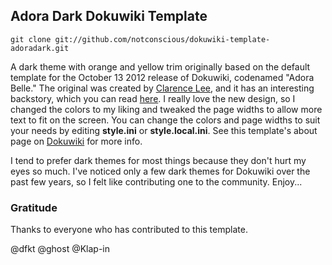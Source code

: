 ## Adora Dark Dokuwiki Template
`git clone git://github.com/notconscious/dokuwiki-template-adoradark.git`

A dark theme with orange and yellow trim originally based on the default template for the October 13 2012 release of Dokuwiki, codenamed "Adora Belle." The original was created by [Clarence Lee](http://github.com/MrClow), and it has an interesting backstory, which you can read [here](http://blog.selfthinker.org/2012/10/20/the-story-behind-dokuwikis-new-template/). I really love the new design, so I changed the colors to my liking and tweaked the page widths to allow more text to fit on the screen. You can change the colors and page widths to suit your needs by editing **style.ini** or **style.local.ini**. See this template's about page on [Dokuwiki](http://www.dokuwiki.org/template:adoradark) for more info.

I tend to prefer dark themes for most things because they don't hurt my eyes so much. I've noticed only a few dark themes for Dokuwiki over the past few years, so I felt like contributing one to the community. Enjoy...

### Gratitude

Thanks to everyone who has contributed to this template.

@dfkt
@ghost
@Klap-in
